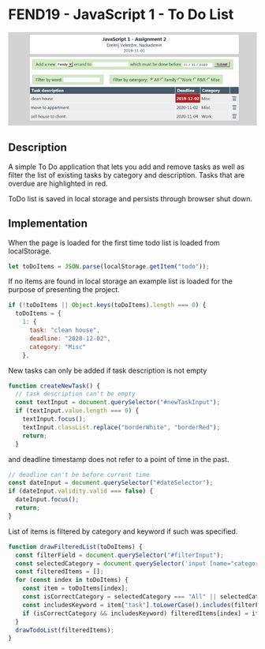 # FEND19 - JavaScript 1 - To Do List

![preview](/readme/todo2.jpg)

## Description

A simple To Do application that lets you add and remove tasks as well as filter the list of existing tasks by category
and description. Tasks that are overdue are highlighted in red.

ToDo list is saved in local storage and persists through browser shut down.

## Implementation

When the page is loaded for the first time todo list is loaded from localStorage.

```js
let toDoItems = JSON.parse(localStorage.getItem("todo"));
```

If no items are found in local storage an example list is loaded for the purpose of presenting the project.

```js
if (!toDoItems || Object.keys(toDoItems).length === 0) {
  toDoItems = {
    1: {
      task: "clean house",
      deadline: "2020-12-02",
      category: "Misc"
    },
```

New tasks can only be added if task description is not
empty

```js
function createNewTask() {
  // task description can't be empty
  const textInput = document.querySelector("#newTaskInput");
  if (textInput.value.length === 0) {
    textInput.focus();
    textInput.classList.replace("borderWhite", "borderRed");
    return;
  }
```

and deadline timestamp does not refer to a point of time in the past.

```js
// deadline can't be before current time
const dateInput = document.querySelector("#dateSelector");
if (dateInput.validity.valid === false) {
  dateInput.focus();
  return;
}
```

List of items is filtered by category and keyword if such was specified.

```js
function drawFilteredList(toDoItems) {
  const filterField = document.querySelector("#filterInput");
  const selectedCategory = document.querySelector('input [name="categoryInputGroup"]:checked').value;
  const filteredItems = [];
  for (const index in toDoItems) {
    const item = toDoItems[index];
    const isCorrectCategory = selectedCategory === "All" || selectedCategory === item["category"];
    const includesKeyword = item["task"].toLowerCase().includes(filterField.value.toLowerCase());
    if (isCorrectCategory && includesKeyword) filteredItems[index] = item;
  }
  drawTodoList(filteredItems);
}
```
